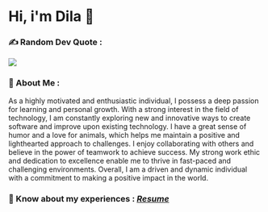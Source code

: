 # Hi, i'm Dila 👋

### ✍️ Random Dev Quote : 
![](https://quotes-github-readme.vercel.app/api?type=horizontal&theme=dark)

### 🤫 About Me :

<p>

  As a highly motivated and enthusiastic individual, I possess a deep passion for learning and personal growth. With a strong interest in the field of technology, I am constantly exploring new and innovative ways to create software and improve upon existing technology. I have a great sense of humor and a love for animals, which helps me maintain a positive and lighthearted approach to challenges. I enjoy collaborating with others and believe in the power of teamwork to achieve success. My strong work ethic and dedication to excellence enable me to thrive in fast-paced and challenging environments. Overall, I am a driven and dynamic individual with a commitment to making a positive impact in the world.
  
</p>

### 📄 Know about my experiences : *[Resume](https://github.com/dilshanSankalpa/dilshanSankalpa/blob/main/resume.pdf)*






